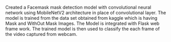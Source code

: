 Created a Facemask mask detection model with convolutional neural network using MobileNetV2 architecture in place of convolutional layer.
The model is trained from the data set obtained from kaggle which is having Mask and WithOut Mask Images.
The Model is integrated with Flask web frame work.
The trained model is then used to classify the each frame of the video captured from webcam.
